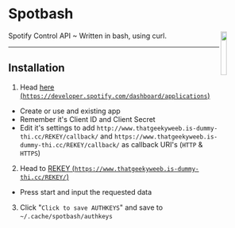 
<h1> Spotbash </h1><p><p><img src="https://cdn.discordapp.com/attachments/699685435198144553/758393878947561522/spotbash_ex2.png" width="15%" align="right"> </p>Spotify Control API ~ Written in bash, using curl.</p>

***
## Installation
1. Head [here (`https://developer.spotify.com/dashboard/applications`)](https://developer.spotify.com/dashboard/applications)  
  - Create or use and existing app
  - Remember it's Client ID and Client Secret
  - Edit it's settings to add `http://www.thatgeekyweeb.is-dummy-thi.cc/REKEY/callback/` and `https://www.thatgeekyweeb.is-dummy-thi.cc/REKEY/callback/` as callback URI's (`HTTP` & `HTTPS`)
2. Head to [REKEY (`https://www.thatgeekyweeb.is-dummy-thi.cc/REKEY/`)](https://www.thatgeekyweeb.is-dummy-thi.cc/REKEY/)
  - Press start and input the requested data
3. Click "`Click to save AUTHKEYS`" and save to `~/.cache/spotbash/authkeys`
